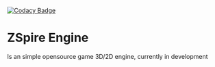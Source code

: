 [![Codacy Badge](https://api.codacy.com/project/badge/Grade/2b64ab201e4344de9bdaefb5b5e0927d)](https://www.codacy.com/app/Cvostr/zspirengine?utm_source=github.com&amp;utm_medium=referral&amp;utm_content=Cvostr/zspirengine&amp;utm_campaign=Badge_Grade)

# ZSpire Engine

Is an simple opensource game 3D/2D engine, currently in development

